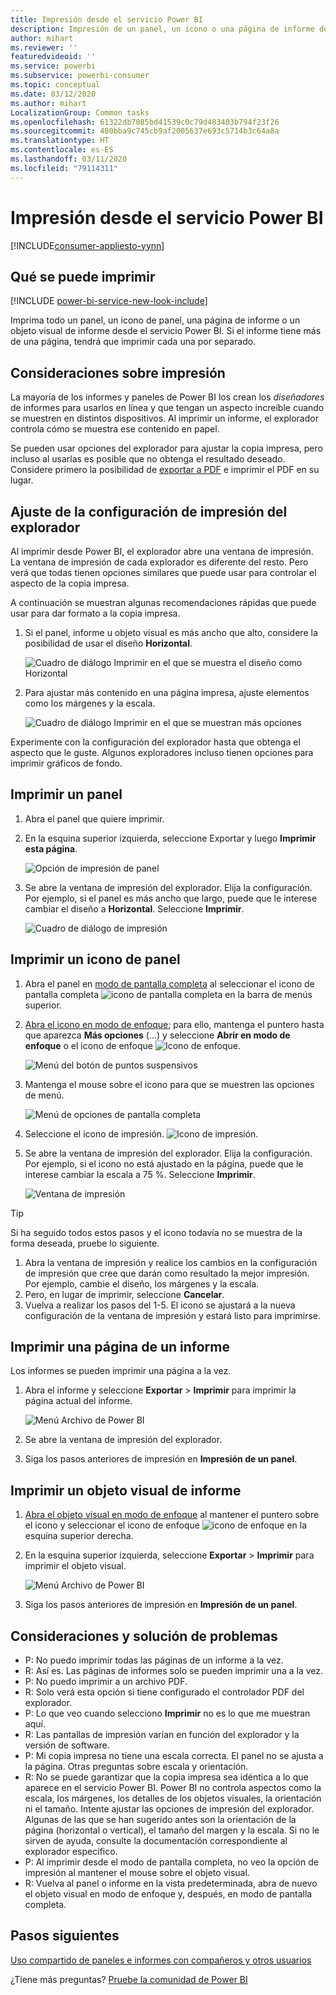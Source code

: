 ```yaml
---
title: Impresión desde el servicio Power BI
description: Impresión de un panel, un icono o una página de informe desde el servicio Power BI.
author: mihart
ms.reviewer: ''
featuredvideoid: ''
ms.service: powerbi
ms.subservice: powerbi-consumer
ms.topic: conceptual
ms.date: 03/12/2020
ms.author: mihart
LocalizationGroup: Common tasks
ms.openlocfilehash: 61322db7085bd41539c0c79d483403b794f23f26
ms.sourcegitcommit: 480bba9c745cb9af2005637e693c5714b3c64a8a
ms.translationtype: HT
ms.contentlocale: es-ES
ms.lasthandoff: 03/11/2020
ms.locfileid: "79114311"
---
```

# <a name="printing-from-the-power-bi-service"></a>Impresión desde el servicio Power BI

[!INCLUDE[consumer-appliesto-yynn](../includes/consumer-appliesto-yynn.md)]
## <a name="what-can-be-printed"></a>Qué se puede imprimir
[!INCLUDE [power-bi-service-new-look-include](../includes/power-bi-service-new-look-include.md)]

Imprima todo un panel, un icono de panel, una página de informe o un objeto visual de informe desde el servicio Power BI. Si el informe tiene más de una página, tendrá que imprimir cada una por separado. 

## <a name="printing-considerations"></a>Consideraciones sobre impresión

La mayoría de los informes y paneles de Power BI los crean los *diseñadores* de informes para usarlos en línea y que tengan un aspecto increíble cuando se muestren en distintos dispositivos. Al imprimir un informe, el explorador controla cómo se muestra ese contenido en papel. 

Se pueden usar opciones del explorador para ajustar la copia impresa, pero incluso al usarlas es posible que no obtenga el resultado deseado. Considere primero la posibilidad de [exportar a PDF](end-user-pdf.md) e imprimir el PDF en su lugar. 

## <a name="adjust-your-browser-print-settings"></a>Ajuste de la configuración de impresión del explorador
Al imprimir desde Power BI, el explorador abre una ventana de impresión. La ventana de impresión de cada explorador es diferente del resto. Pero verá que todas tienen opciones similares que puede usar para controlar el aspecto de la copia impresa. 

A continuación se muestran algunas recomendaciones rápidas que puede usar para dar formato a la copia impresa.

   > 
1. Si el panel, informe u objeto visual es más ancho que alto, considere la posibilidad de usar el diseño **Horizontal**. 

   ![Cuadro de diálogo Imprimir en el que se muestra el diseño como Horizontal](./media/end-user-print/power-bi-landscape-layout.png)

2. Para ajustar más contenido en una página impresa, ajuste elementos como los márgenes y la escala. 

    ![Cuadro de diálogo Imprimir en el que se muestran más opciones](./media/end-user-print/power-bi-margins.png)

Experimente con la configuración del explorador hasta que obtenga el aspecto que le guste. Algunos exploradores incluso tienen opciones para imprimir gráficos de fondo. 

## <a name="print-a-dashboard"></a>Imprimir un panel
1. Abra el panel que quiere imprimir.
2. En la esquina superior izquierda, seleccione Exportar y luego **Imprimir esta página**.
   
    ![Opción de impresión de panel](./media/end-user-print/power-bi-dashboard-print.png)

3. Se abre la ventana de impresión del explorador. Elija la configuración. Por ejemplo, si el panel es más ancho que largo, puede que le interese cambiar el diseño a **Horizontal**. Seleccione **Imprimir**.
   
    ![Cuadro de diálogo de impresión](./media/end-user-print/power-bi-print-dash.png)

## <a name="print-a-dashboard-tile"></a>Imprimir un icono de panel
1. Abra el panel en [modo de pantalla completa](end-user-focus.md) al seleccionar el icono de pantalla completa ![icono de pantalla completa](./media/end-user-print/power-bi-full-screen.png) en la barra de menús superior.

3. [Abra el icono en modo de enfoque](end-user-focus.md); para ello, mantenga el puntero hasta que aparezca **Más opciones** (...) y seleccione **Abrir en modo de enfoque** o el icono de enfoque ![Icono de enfoque](./media/end-user-print/power-bi-focus-icon.png).
   
    ![Menú del botón de puntos suspensivos](./media/end-user-print/power-bi-menu-options.png)

4. Mantenga el mouse sobre el icono para que se muestren las opciones de menú.
   
    ![Menú de opciones de pantalla completa](./media/end-user-print/menu-options-new.png)

4. Seleccione el icono de impresión. ![Icono de impresión](./media/end-user-print/print-icon.png).     

5. Se abre la ventana de impresión del explorador. Elija la configuración. Por ejemplo, si el icono no está ajustado en la página, puede que le interese cambiar la escala a 75 %. Seleccione **Imprimir**.

    ![Ventana de impresión](./media/end-user-print/power-bi-scale.png) 

> [!TIP]
> Si ha seguido todos estos pasos y el icono todavía no se muestra de la forma deseada, pruebe lo siguiente.
> 1. Abra la ventana de impresión y realice los cambios en la configuración de impresión que cree que darán como resultado la mejor impresión. Por ejemplo, cambie el diseño, los márgenes y la escala. 
> 2. Pero, en lugar de imprimir, seleccione **Cancelar**. 
> 3. Vuelva a realizar los pasos del 1-5. El icono se ajustará a la nueva configuración de la ventana de impresión y estará listo para imprimirse.

## <a name="print-a-report-page"></a>Imprimir una página de un informe
Los informes se pueden imprimir una página a la vez.

1. Abra el informe y seleccione **Exportar** > **Imprimir** para imprimir la página actual del informe.
   
    ![Menú Archivo de Power BI](./media/end-user-print/power-bi-report-print.png)
2. Se abre la ventana de impresión del explorador.

3. Siga los pasos anteriores de impresión en **Impresión de un panel**.
   


## <a name="print-a-report-visual"></a>Imprimir un objeto visual de informe
1. [Abra el objeto visual en modo de enfoque](end-user-focus.md) al mantener el puntero sobre el icono y seleccionar el icono de enfoque ![icono de enfoque](./media/end-user-print/power-bi-focus-icon.png) en la esquina superior derecha.

2. En la esquina superior izquierda, seleccione **Exportar** > **Imprimir** para imprimir el objeto visual.

    ![Menú Archivo de Power BI](./media/end-user-print/power-bi-report-print.png)


3. Siga los pasos anteriores de impresión en **Impresión de un panel**.

## <a name="considerations-and-troubleshooting"></a>Consideraciones y solución de problemas

* P: No puedo imprimir todas las páginas de un informe a la vez.    
* R: Así es. Las páginas de informes solo se pueden imprimir una a la vez.
* P: No puedo imprimir a un archivo PDF.    
* R: Solo verá esta opción si tiene configurado el controlador PDF del explorador.    
* P: Lo que veo cuando selecciono **Imprimir** no es lo que me muestran aquí.    
* R: Las pantallas de impresión varían en función del explorador y la versión de software.
* P: Mi copia impresa no tiene una escala correcta.  El panel no se ajusta a la página. Otras preguntas sobre escala y orientación.    
* R: No se puede garantizar que la copia impresa sea idéntica a lo que aparece en el servicio Power BI. Power BI no controla aspectos como la escala, los márgenes, los detalles de los objetos visuales, la orientación ni el tamaño. Intente ajustar las opciones de impresión del explorador. Algunas de las que se han sugerido antes son la orientación de la página (horizontal o vertical), el tamaño del margen y la escala. Si no le sirven de ayuda, consulte la documentación correspondiente al explorador específico.      
* P: Al imprimir desde el modo de pantalla completa, no veo la opción de impresión al mantener el mouse sobre el objeto visual.   
* R: Vuelva al panel o informe en la vista predeterminada, abra de nuevo el objeto visual en modo de enfoque y, después, en modo de pantalla completa. 

## <a name="next-steps"></a>Pasos siguientes
[Uso compartido de paneles e informes con compañeros y otros usuarios](../service-share-dashboards.md)

¿Tiene más preguntas? [Pruebe la comunidad de Power BI](https://community.powerbi.com/)

